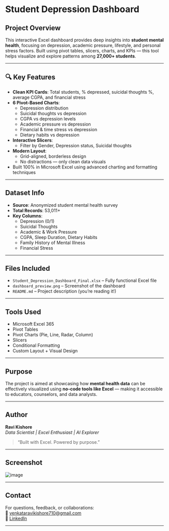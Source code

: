 # Student Depression Dashboard


## Project Overview

This interactive Excel dashboard provides deep insights into **student mental health**, focusing on depression, academic pressure, lifestyle, and personal stress factors. Built using pivot tables, slicers, charts, and KPIs — this tool helps visualize and explore patterns among **27,000+ students**.

---

## 🔍 Key Features

- **Clean KPI Cards**: Total students, % depressed, suicidal thoughts %, average CGPA, and financial stress
- **6 Pivot-Based Charts**:
  - Depression distribution
  - Suicidal thoughts vs depression
  - CGPA vs depression levels
  - Academic pressure vs depression
  - Financial & time stress vs depression
  - Dietary habits vs depression
- **Interactive Slicers**:
  - Filter by Gender, Depression status, Suicidal thoughts
- **Modern Layout**:
  - Grid-aligned, borderless design
  - No distractions — only clean data visuals
- Built 100% in Microsoft Excel using advanced charting and formatting techniques

---

## Dataset Info

- **Source**: Anonymized student mental health survey
- **Total Records**: 53,011+
- **Key Columns**:
  - Depression (0/1)
  - Suicidal Thoughts
  - Academic & Work Pressure
  - CGPA, Sleep Duration, Dietary Habits
  - Family History of Mental Illness
  - Financial Stress

---

## Files Included

- `Student_Depression_Dashboard_Final.xlsx` – Fully functional Excel file
- `dashboard_preview.png` – Screenshot of the dashboard
- `README.md` – Project description (you’re reading it!)

---

## Tools Used

- Microsoft Excel 365
- Pivot Tables
- Pivot Charts (Pie, Line, Radar, Column)
- Slicers
- Conditional Formatting
- Custom Layout + Visual Design

---

## Purpose

The project is aimed at showcasing how **mental health data** can be effectively visualized using **no-code tools like Excel** — making it accessible to educators, counselors, and data analysts.

---

## Author

**Ravi Kishore**  
_Data Scientist | Excel Enthusiast | AI Explorer_

> “Built with Excel. Powered by purpose.”

---

## Screenshot

![image](https://github.com/user-attachments/assets/8d75acdf-a5af-41c5-b527-81383fddcfb2)


---

## Contact

For questions, feedback, or collaborations:  
📧 venkataravikishore710@gmail.com  
🔗 [LinkedIn](https://www.linkedin.com/in/ravikishore710)

---
